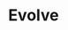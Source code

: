 ---
pid: rs100
title: Evolve
location_transcription: South Street 5th?
coordinates: "[-75.15078664873, 39.941725526791]"
zipcode: '19146'
gen_neighborhood: South Philadelphia
neighborhood: Graduate Hospital,Naval Square,Southwest Center City
outside_phl: 
age: 
age_range: 
instagram: 
image_file_name: rs_100.jpg
proposal_transcription: |-
  EVOLVE
  mixed materials i.e. mirrored glass (look within)
  3 dimensional letters - large... that compell us to push boundaries and think differently. The letters of LOVE are embedded here and love makes it all possible. For a historic city to lead the next wave of innovation and advancements, while shaking //dusty// //slow// perceptions.
topic: Technology,Love
topic_summary: 0, 0, 0
type: Sculpture Statue
keywords_other: evolve, innovation
credit: 
image_labels: 
twitter: 
facebook: 
permalink: "/monuments/rs100/"
layout: item-page
---